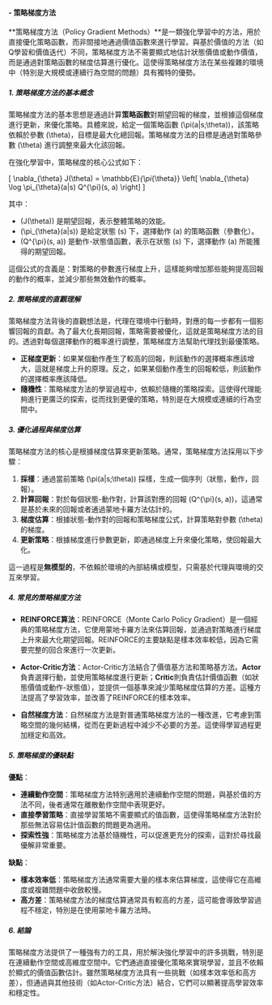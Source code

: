 #### - **策略梯度方法**

**策略梯度方法（Policy Gradient Methods）**是一類強化學習中的方法，用於直接優化策略函數，而非間接地通過價值函數來進行學習。與基於價值的方法（如Q學習和價值迭代）不同，策略梯度方法不需要顯式地估計狀態價值或動作價值，而是通過對策略函數的梯度估算進行優化。這使得策略梯度方法在某些複雜的環境中（特別是大規模或連續行為空間的問題）具有獨特的優勢。

##### 1. **策略梯度方法的基本概念**

策略梯度方法的基本思想是通過計算**策略函數**對期望回報的梯度，並根據這個梯度進行更新，來優化策略。具體來說，給定一個策略函數 \(\pi(a|s;\theta)\)，該策略依賴於參數 \(\theta\)，目標是最大化總回報。策略梯度方法的目標是通過對策略參數 \(\theta\) 進行調整來最大化該回報。

在強化學習中，策略梯度的核心公式如下：

\[
\nabla_{\theta} J(\theta) = \mathbb{E}_{\pi_{\theta}} \left[ \nabla_{\theta} \log \pi_{\theta}(a|s) Q^{\pi}(s, a) \right]
\]

其中：
- \(J(\theta)\) 是期望回報，表示整體策略的效能。
- \(\pi_{\theta}(a|s)\) 是給定狀態 \(s\) 下，選擇動作 \(a\) 的策略函數（參數化）。
- \(Q^{\pi}(s, a)\) 是動作-狀態值函數，表示在狀態 \(s\) 下，選擇動作 \(a\) 所能獲得的期望回報。

這個公式的含義是：對策略的參數進行梯度上升，這樣能夠增加那些能夠提高回報的動作的概率，並減少那些無效動作的概率。

##### 2. **策略梯度的直觀理解**

策略梯度方法背後的直觀想法是，代理在環境中行動時，對應的每一步都有一個影響回報的貢獻。為了最大化長期回報，策略需要被優化，這就是策略梯度方法的目的。透過對每個選擇動作的概率進行調整，策略梯度方法幫助代理找到最優策略。

- **正梯度更新**：如果某個動作產生了較高的回報，則該動作的選擇概率應該增大，這就是梯度上升的原理。反之，如果某個動作產生的回報較低，則該動作的選擇概率應該降低。
- **隨機性**：策略梯度方法的學習過程中，依賴於隨機的策略探索。這使得代理能夠進行更廣泛的探索，從而找到更優的策略，特別是在大規模或連續的行為空間中。

##### 3. **優化過程與梯度估算**

策略梯度方法的核心是根據梯度估算來更新策略。通常，策略梯度方法採用以下步驟：

1. **採樣**：通過當前策略 \(\pi(a|s;\theta)\) 採樣，生成一個序列（狀態，動作，回報）。
2. **計算回報**：對於每個狀態-動作對，計算該對應的回報 \(Q^{\pi}(s, a)\)，這通常是基於未來的回報或者通過蒙地卡羅方法估計的。
3. **梯度估算**：根據狀態-動作對的回報和策略梯度公式，計算策略對參數 \(\theta\) 的梯度。
4. **更新策略**：根據梯度進行參數更新，即通過梯度上升來優化策略，使回報最大化。

這一過程是**無模型的**，不依賴於環境的內部結構或模型，只需基於代理與環境的交互來學習。

##### 4. **常見的策略梯度方法**

- **REINFORCE算法**：REINFORCE（Monte Carlo Policy Gradient）是一個經典的策略梯度方法，它使用蒙地卡羅方法來估算回報，並通過對策略進行梯度上升來最大化期望回報。REINFORCE的主要缺點是樣本效率較低，因為它需要完整的回合來進行一次更新。

- **Actor-Critic方法**：Actor-Critic方法結合了價值基方法和策略基方法。**Actor**負責選擇行動，並使用策略梯度進行更新；**Critic**則負責估計價值函數（如狀態價值或動作-狀態值），並提供一個基準來減少策略梯度估算的方差。這種方法提高了學習效率，並改善了REINFORCE的樣本效率。

- **自然梯度方法**：自然梯度方法是對普通策略梯度方法的一種改進，它考慮到策略空間的幾何結構，從而在更新過程中減少不必要的方差。這使得學習過程更加穩定和高效。

##### 5. **策略梯度的優缺點**

**優點**：
- **連續動作空間**：策略梯度方法特別適用於連續動作空間的問題，與基於值的方法不同，後者通常在離散動作空間中表現更好。
- **直接學習策略**：直接學習策略不需要顯式的值函數，這使得策略梯度方法對於那些無法容易估計值函數的問題更為適用。
- **探索性強**：策略梯度方法基於隨機性，可以促進更充分的探索，這對於尋找最優解非常重要。

**缺點**：
- **樣本效率低**：策略梯度方法通常需要大量的樣本來估算梯度，這使得它在高維度或複雜問題中收斂較慢。
- **高方差**：策略梯度方法的梯度估算通常具有較高的方差，這可能會導致學習過程不穩定，特別是在使用蒙地卡羅方法時。

##### 6. **結論**

策略梯度方法提供了一種強有力的工具，用於解決強化學習中的許多挑戰，特別是在連續動作空間或高維度空間中。它們通過直接優化策略來實現學習，並且不依賴於顯式的價值函數估計。雖然策略梯度方法具有一些挑戰（如樣本效率低和高方差），但通過與其他技術（如Actor-Critic方法）結合，它們可以顯著提高學習效率和穩定性。